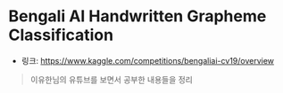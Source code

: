 # Bengali AI Handwritten Grapheme Classification
* 링크: https://www.kaggle.com/competitions/bengaliai-cv19/overview

> 이유한님의 유튜브를 보면서 공부한 내용들을 정리
